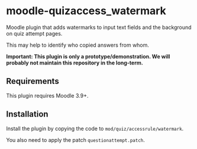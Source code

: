 # moodle-quizaccess_watermark

Moodle plugin that adds watermarks to input text fields and the background on quiz attempt pages.

This may help to identify who copied answers from whom.

**Important: This plugin is only a prototype/demonstration.
We will probably not maintain this repository in the long-term.** 

## Requirements

This plugin requires Moodle 3.9+.

## Installation

Install the plugin by copying the code to
`mod/quiz/accessrule/watermark`.

You also need to apply the patch `questionattempt.patch`.
